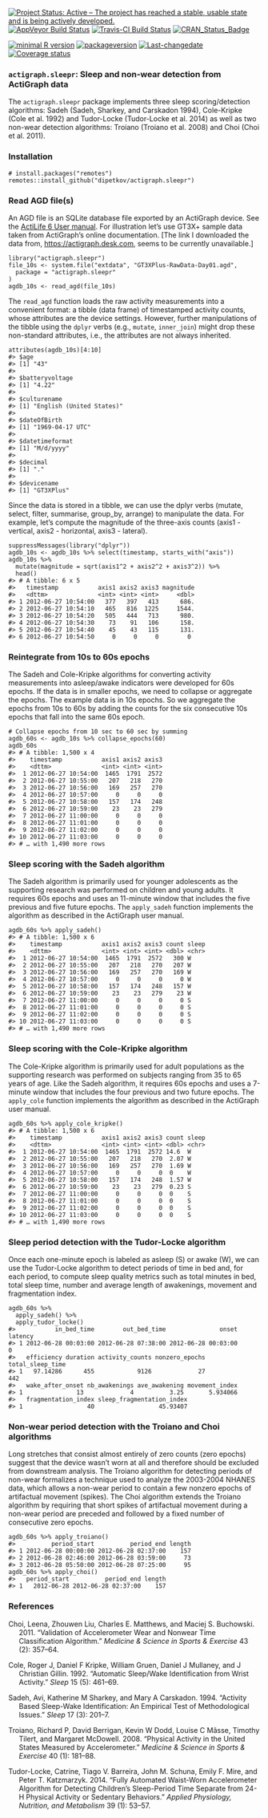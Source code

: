 [![Project Status: Active – The project has reached a stable, usable
state and is being actively
developed.](https://www.repostatus.org/badges/latest/active.svg)](https://www.repostatus.org/#active)
[![AppVeyor Build
Status](https://ci.appveyor.com/api/projects/status/github/dipetkov/actigraph.sleepr?branch=master&svg=true)](https://ci.appveyor.com/project/dipetkov/actigraph.sleepr)
[![Travis-CI Build
Status](https://travis-ci.org/dipetkov/actigraph.sleepr.svg?branch=master)](https://travis-ci.org/dipetkov/actigraph.sleepr)
[![CRAN\_Status\_Badge](https://www.r-pkg.org/badges/version/actigraph.sleeper)](https://cran.r-project.org/package=actigraph.sleeper)

[![minimal R
version](https://img.shields.io/badge/R%3E%3D-3.2.4-6666ff.svg)](https://cran.r-project.org/)
[![packageversion](https://img.shields.io/badge/Package%20version-0.2.0-orange.svg?style=flat-square)](commits/master)
[![Last-changedate](https://img.shields.io/badge/last%20change-2020--08--07-yellowgreen.svg)](/commits/master)
[![Coverage
status](https://codecov.io/gh/dipetkov/actigraph.sleepr/branch/master/graph/badge.svg)](https://codecov.io/github/dipetkov/actigraph.sleepr?branch=master)

<!-- README.md is generated from README.Rmd. Please edit that file -->

### `actigraph.sleepr`: Sleep and non-wear detection from ActiGraph data

The `actigraph.sleepr` package implements three sleep scoring/detection
algorithms: Sadeh (Sadeh, Sharkey, and Carskadon 1994), Cole-Kripke
(Cole et al. 1992) and Tudor-Locke (Tudor-Locke et al. 2014) as well as
two non-wear detection algorithms: Troiano (Troiano et al. 2008) and
Choi (Choi et al. 2011).

### Installation

    # install.packages("remotes")
    remotes::install_github("dipetkov/actigraph.sleepr")

### Read AGD file(s)

An AGD file is an SQLite database file exported by an ActiGraph device.
See the [ActiLife 6 User
manual](https://www.actigraphcorp.com/support/manuals/actilife-6-manual/).
For illustration let’s use GT3X+ sample data taken from ActiGraph’s
online documentation. \[The link I downloaded the data from,
<a href="https://actigraph.desk.com" class="uri">https://actigraph.desk.com</a>,
seems to be currently unavailable.\]

    library("actigraph.sleepr")
    file_10s <- system.file("extdata", "GT3XPlus-RawData-Day01.agd",
      package = "actigraph.sleepr"
    )
    agdb_10s <- read_agd(file_10s)

The `read_agd` function loads the raw activity measurements into a
convenient format: a tibble (data frame) of timestamped activity counts,
whose attributes are the device settings. However, further manipulations
of the tibble using the `dplyr` verbs (e.g., `mutate`, `inner_join`)
might drop these non-standard attributes, i.e., the attributes are not
always inherited.

    attributes(agdb_10s)[4:10]
    #> $age
    #> [1] "43"
    #> 
    #> $batteryvoltage
    #> [1] "4.22"
    #> 
    #> $culturename
    #> [1] "English (United States)"
    #> 
    #> $dateOfBirth
    #> [1] "1969-04-17 UTC"
    #> 
    #> $datetimeformat
    #> [1] "M/d/yyyy"
    #> 
    #> $decimal
    #> [1] "."
    #> 
    #> $devicename
    #> [1] "GT3XPlus"

Since the data is stored in a tibble, we can use the dplyr verbs
(mutate, select, filter, summarise, group\_by, arrange) to manipulate
the data. For example, let’s compute the magnitude of the three-axis
counts (axis1 - vertical, axis2 - horizontal, axis3 - lateral).

    suppressMessages(library("dplyr"))
    agdb_10s <- agdb_10s %>% select(timestamp, starts_with("axis"))
    agdb_10s %>%
      mutate(magnitude = sqrt(axis1^2 + axis2^2 + axis3^2)) %>%
      head()
    #> # A tibble: 6 x 5
    #>   timestamp           axis1 axis2 axis3 magnitude
    #>   <dttm>              <int> <int> <int>     <dbl>
    #> 1 2012-06-27 10:54:00   377   397   413      686.
    #> 2 2012-06-27 10:54:10   465   816  1225     1544.
    #> 3 2012-06-27 10:54:20   505   444   713      980.
    #> 4 2012-06-27 10:54:30    73    91   106      158.
    #> 5 2012-06-27 10:54:40    45    43   115      131.
    #> 6 2012-06-27 10:54:50     0     0     0        0

### Reintegrate from 10s to 60s epochs

The Sadeh and Cole-Kripke algorithms for converting activity
measurements into asleep/awake indicators were developed for 60s epochs.
If the data is in smaller epochs, we need to collapse or aggregate the
epochs. The example data is in 10s epochs. So we aggregate the epochs
from 10s to 60s by adding the counts for the six consecutive 10s epochs
that fall into the same 60s epoch.

    # Collapse epochs from 10 sec to 60 sec by summing
    agdb_60s <- agdb_10s %>% collapse_epochs(60)
    agdb_60s
    #> # A tibble: 1,500 x 4
    #>    timestamp           axis1 axis2 axis3
    #>    <dttm>              <int> <int> <int>
    #>  1 2012-06-27 10:54:00  1465  1791  2572
    #>  2 2012-06-27 10:55:00   207   218   270
    #>  3 2012-06-27 10:56:00   169   257   270
    #>  4 2012-06-27 10:57:00     0     0     0
    #>  5 2012-06-27 10:58:00   157   174   248
    #>  6 2012-06-27 10:59:00    23    23   279
    #>  7 2012-06-27 11:00:00     0     0     0
    #>  8 2012-06-27 11:01:00     0     0     0
    #>  9 2012-06-27 11:02:00     0     0     0
    #> 10 2012-06-27 11:03:00     0     0     0
    #> # … with 1,490 more rows

### Sleep scoring with the Sadeh algorithm

The Sadeh algorithm is primarily used for younger adolescents as the
supporting research was performed on children and young adults. It
requires 60s epochs and uses an 11-minute window that includes the five
previous and five future epochs. The `apply_sadeh` function implements
the algorithm as described in the ActiGraph user manual.

    agdb_60s %>% apply_sadeh()
    #> # A tibble: 1,500 x 6
    #>    timestamp           axis1 axis2 axis3 count sleep
    #>    <dttm>              <int> <int> <int> <dbl> <chr>
    #>  1 2012-06-27 10:54:00  1465  1791  2572   300 W    
    #>  2 2012-06-27 10:55:00   207   218   270   207 W    
    #>  3 2012-06-27 10:56:00   169   257   270   169 W    
    #>  4 2012-06-27 10:57:00     0     0     0     0 W    
    #>  5 2012-06-27 10:58:00   157   174   248   157 W    
    #>  6 2012-06-27 10:59:00    23    23   279    23 W    
    #>  7 2012-06-27 11:00:00     0     0     0     0 S    
    #>  8 2012-06-27 11:01:00     0     0     0     0 S    
    #>  9 2012-06-27 11:02:00     0     0     0     0 S    
    #> 10 2012-06-27 11:03:00     0     0     0     0 S    
    #> # … with 1,490 more rows

### Sleep scoring with the Cole-Kripke algorithm

The Cole-Kripke algorithm is primarily used for adult populations as the
supporting research was performed on subjects ranging from 35 to 65
years of age. Like the Sadeh algorithm, it requires 60s epochs and uses
a 7-minute window that includes the four previous and two future epochs.
The `apply_cole` function implements the algorithm as described in the
ActiGraph user manual.

    agdb_60s %>% apply_cole_kripke()
    #> # A tibble: 1,500 x 6
    #>    timestamp           axis1 axis2 axis3 count sleep
    #>    <dttm>              <int> <int> <int> <dbl> <chr>
    #>  1 2012-06-27 10:54:00  1465  1791  2572 14.6  W    
    #>  2 2012-06-27 10:55:00   207   218   270  2.07 W    
    #>  3 2012-06-27 10:56:00   169   257   270  1.69 W    
    #>  4 2012-06-27 10:57:00     0     0     0  0    W    
    #>  5 2012-06-27 10:58:00   157   174   248  1.57 W    
    #>  6 2012-06-27 10:59:00    23    23   279  0.23 S    
    #>  7 2012-06-27 11:00:00     0     0     0  0    S    
    #>  8 2012-06-27 11:01:00     0     0     0  0    S    
    #>  9 2012-06-27 11:02:00     0     0     0  0    S    
    #> 10 2012-06-27 11:03:00     0     0     0  0    S    
    #> # … with 1,490 more rows

### Sleep period detection with the Tudor-Locke algorithm

Once each one-minute epoch is labeled as asleep (S) or awake (W), we can
use the Tudor-Locke algorithm to detect periods of time in bed and, for
each period, to compute sleep quality metrics such as total minutes in
bed, total sleep time, number and average length of awakenings, movement
and fragmentation index.

    agdb_60s %>%
      apply_sadeh() %>%
      apply_tudor_locke()
    #>           in_bed_time        out_bed_time               onset latency
    #> 1 2012-06-28 00:03:00 2012-06-28 07:38:00 2012-06-28 00:03:00       0
    #>   efficiency duration activity_counts nonzero_epochs total_sleep_time
    #> 1   97.14286      455            9126             27              442
    #>   wake_after_onset nb_awakenings ave_awakening movement_index
    #> 1               13             4          3.25       5.934066
    #>   fragmentation_index sleep_fragmentation_index
    #> 1                  40                  45.93407

### Non-wear period detection with the Troiano and Choi algorithms

Long stretches that consist almost entirely of zero counts (zero epochs)
suggest that the device wasn’t worn at all and therefore should be
excluded from downstream analysis. The Troiano algorithm for detecting
periods of non-wear formalizes a technique used to analyze the 2003-2004
NHANES data, which allows a non-wear period to contain a few nonzero
epochs of artifactual movement (spikes). The Choi algorithm extends the
Troiano algorithm by requiring that short spikes of artifactual movement
during a non-wear period are preceded and followed by a fixed number of
consecutive zero epochs.

    agdb_60s %>% apply_troiano()
    #>          period_start          period_end length
    #> 1 2012-06-28 00:00:00 2012-06-28 02:37:00    157
    #> 2 2012-06-28 02:46:00 2012-06-28 03:59:00     73
    #> 3 2012-06-28 05:50:00 2012-06-28 07:25:00     95
    agdb_60s %>% apply_choi()
    #>   period_start          period_end length
    #> 1   2012-06-28 2012-06-28 02:37:00    157

### References

<div id="refs" class="references hanging-indent">

<div id="ref-Choi:2011aa">

Choi, Leena, Zhouwen Liu, Charles E. Matthews, and Maciej S. Buchowski.
2011. “Validation of Accelerometer Wear and Nonwear Time Classification
Algorithm.” *Medicine & Science in Sports & Exercise* 43 (2): 357–64.

</div>

<div id="ref-Cole:1992aa">

Cole, Roger J, Daniel F Kripke, William Gruen, Daniel J Mullaney, and J
Christian Gillin. 1992. “Automatic Sleep/Wake Identification from Wrist
Activity.” *Sleep* 15 (5): 461–69.

</div>

<div id="ref-Sadeh:1994aa">

Sadeh, Avi, Katherine M Sharkey, and Mary A Carskadon. 1994. “Activity
Based Sleep-Wake Identification: An Empirical Test of Methodological
Issues.” *Sleep* 17 (3): 201–7.

</div>

<div id="ref-Troiano:2008aa">

Troiano, Richard P, David Berrigan, Kevin W Dodd, Louise C Mâsse,
Timothy Tilert, and Margaret McDowell. 2008. “Physical Activity in the
United States Measured by Accelerometer.” *Medicine & Science in Sports
& Exercise* 40 (1): 181–88.

</div>

<div id="ref-Tudor-Locke:2014aa">

Tudor-Locke, Catrine, Tiago V. Barreira, John M. Schuna, Emily F. Mire,
and Peter T. Katzmarzyk. 2014. “Fully Automated Waist-Worn Accelerometer
Algorithm for Detecting Children’s Sleep-Period Time Separate from 24-H
Physical Activity or Sedentary Behaviors.” *Applied Physiology,
Nutrition, and Metabolism* 39 (1): 53–57.

</div>

</div>
